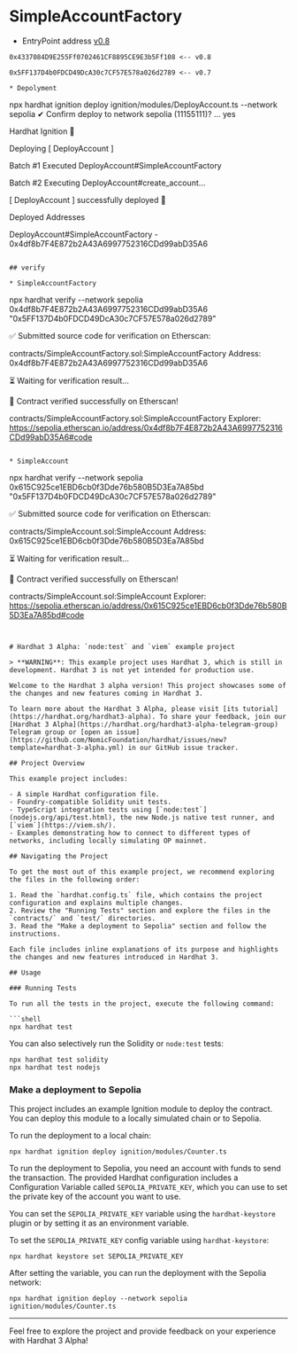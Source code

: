 # SimpleAccountFactory

* EntryPoint address [v0.8](https://github.com/eth-infinitism/account-abstraction/releases)

```
0x4337084D9E255Ff0702461CF8895CE9E3b5Ff108 <-- v0.8
```

```
0x5FF137D4b0FDCD49DcA30c7CF57E578a026d2789 <-- v0.7

* Depolyment

```
npx hardhat ignition deploy ignition/modules/DeployAccount.ts --network sepolia
✔ Confirm deploy to network sepolia (11155111)? … yes

Hardhat Ignition 🚀

Deploying [ DeployAccount ]

Batch #1
  Executed DeployAccount#SimpleAccountFactory

Batch #2
  Executing DeployAccount#create_account...


[ DeployAccount ] successfully deployed 🚀

Deployed Addresses

DeployAccount#SimpleAccountFactory - 0x4df8b7F4E872b2A43A6997752316CDd99abD35A6
```

## verify

* SimpleAccountFactory

```
npx hardhat verify --network sepolia 0x4df8b7F4E872b2A43A6997752316CDd99abD35A6 "0x5FF137D4b0FDCD49DcA30c7CF57E578a026d2789"

✅ Submitted source code for verification on Etherscan:

  contracts/SimpleAccountFactory.sol:SimpleAccountFactory
  Address: 0x4df8b7F4E872b2A43A6997752316CDd99abD35A6

⏳ Waiting for verification result...


🎉 Contract verified successfully on Etherscan!

  contracts/SimpleAccountFactory.sol:SimpleAccountFactory
  Explorer: https://sepolia.etherscan.io/address/0x4df8b7F4E872b2A43A6997752316CDd99abD35A6#code

```

* SimpleAccount

```
npx hardhat verify --network sepolia 0x615C925ce1EBD6cb0f3Dde76b580B5D3Ea7A85bd  "0x5FF137D4b0FDCD49DcA30c7CF57E578a026d2789"

✅ Submitted source code for verification on Etherscan:

  contracts/SimpleAccount.sol:SimpleAccount
  Address: 0x615C925ce1EBD6cb0f3Dde76b580B5D3Ea7A85bd

⏳ Waiting for verification result...


🎉 Contract verified successfully on Etherscan!

  contracts/SimpleAccount.sol:SimpleAccount
  Explorer: https://sepolia.etherscan.io/address/0x615C925ce1EBD6cb0f3Dde76b580B5D3Ea7A85bd#code

```


# Hardhat 3 Alpha: `node:test` and `viem` example project

> **WARNING**: This example project uses Hardhat 3, which is still in development. Hardhat 3 is not yet intended for production use.

Welcome to the Hardhat 3 alpha version! This project showcases some of the changes and new features coming in Hardhat 3.

To learn more about the Hardhat 3 Alpha, please visit [its tutorial](https://hardhat.org/hardhat3-alpha). To share your feedback, join our [Hardhat 3 Alpha](https://hardhat.org/hardhat3-alpha-telegram-group) Telegram group or [open an issue](https://github.com/NomicFoundation/hardhat/issues/new?template=hardhat-3-alpha.yml) in our GitHub issue tracker.

## Project Overview

This example project includes:

- A simple Hardhat configuration file.
- Foundry-compatible Solidity unit tests.
- TypeScript integration tests using [`node:test`](nodejs.org/api/test.html), the new Node.js native test runner, and [`viem`](https://viem.sh/).
- Examples demonstrating how to connect to different types of networks, including locally simulating OP mainnet.

## Navigating the Project

To get the most out of this example project, we recommend exploring the files in the following order:

1. Read the `hardhat.config.ts` file, which contains the project configuration and explains multiple changes.
2. Review the "Running Tests" section and explore the files in the `contracts/` and `test/` directories.
3. Read the "Make a deployment to Sepolia" section and follow the instructions.

Each file includes inline explanations of its purpose and highlights the changes and new features introduced in Hardhat 3.

## Usage

### Running Tests

To run all the tests in the project, execute the following command:

```shell
npx hardhat test
```

You can also selectively run the Solidity or `node:test` tests:

```shell
npx hardhat test solidity
npx hardhat test nodejs
```

### Make a deployment to Sepolia

This project includes an example Ignition module to deploy the contract. You can deploy this module to a locally simulated chain or to Sepolia.

To run the deployment to a local chain:

```shell
npx hardhat ignition deploy ignition/modules/Counter.ts
```

To run the deployment to Sepolia, you need an account with funds to send the transaction. The provided Hardhat configuration includes a Configuration Variable called `SEPOLIA_PRIVATE_KEY`, which you can use to set the private key of the account you want to use.

You can set the `SEPOLIA_PRIVATE_KEY` variable using the `hardhat-keystore` plugin or by setting it as an environment variable.

To set the `SEPOLIA_PRIVATE_KEY` config variable using `hardhat-keystore`:

```shell
npx hardhat keystore set SEPOLIA_PRIVATE_KEY
```

After setting the variable, you can run the deployment with the Sepolia network:

```shell
npx hardhat ignition deploy --network sepolia ignition/modules/Counter.ts
```

---

Feel free to explore the project and provide feedback on your experience with Hardhat 3 Alpha!
